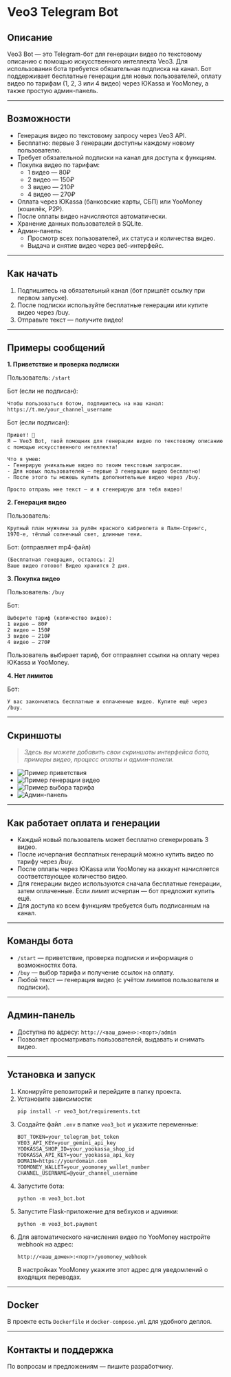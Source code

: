 # Veo3 Telegram Bot

## Описание

Veo3 Bot — это Telegram-бот для генерации видео по текстовому описанию с помощью искусственного интеллекта Veo3. Для использования бота требуется обязательная подписка на канал. Бот поддерживает бесплатные генерации для новых пользователей, оплату видео по тарифам (1, 2, 3 или 4 видео) через ЮKassa и YooMoney, а также простую админ-панель.

---

## Возможности

- Генерация видео по текстовому запросу через Veo3 API.
- Бесплатно: первые 3 генерации доступны каждому новому пользователю.
- Требует обязательной подписки на канал для доступа к функциям.
- Покупка видео по тарифам:
  - 1 видео — 80₽
  - 2 видео — 150₽
  - 3 видео — 210₽
  - 4 видео — 270₽
- Оплата через ЮKassa (банковские карты, СБП) или YooMoney (кошелёк, P2P).
- После оплаты видео начисляются автоматически.
- Хранение данных пользователей в SQLite.
- Админ-панель:
  - Просмотр всех пользователей, их статуса и количества видео.
  - Выдача и снятие видео через веб-интерфейс.

---

## Как начать

1. Подпишитесь на обязательный канал (бот пришлёт ссылку при первом запуске).
2. После подписки используйте бесплатные генерации или купите видео через /buy.
3. Отправьте текст — получите видео!

---

## Примеры сообщений

**1. Приветствие и проверка подписки**

Пользователь: `/start`

Бот (если не подписан):
```
Чтобы пользоваться ботом, подпишитесь на наш канал: https://t.me/your_channel_username
```

Бот (если подписан):
```
Привет! 👋
Я — Veo3 Bot, твой помощник для генерации видео по текстовому описанию с помощью искусственного интеллекта!

Что я умею:
- Генерирую уникальные видео по твоим текстовым запросам.
- Для новых пользователей — первые 3 генерации видео бесплатно!
- После этого ты можешь купить дополнительные видео через /buy.

Просто отправь мне текст — и я сгенерирую для тебя видео!
```

**2. Генерация видео**

Пользователь:
```
Крупный план мужчины за рулём красного кабриолета в Палм-Спрингс, 1970-е, тёплый солнечный свет, длинные тени.
```

Бот:
(отправляет mp4-файл)
```
(Бесплатная генерация, осталось: 2)
Ваше видео готово! Видео хранится 2 дня.
```

**3. Покупка видео**

Пользователь: `/buy`

Бот:
```
Выберите тариф (количество видео):
1 видео — 80₽
2 видео — 150₽
3 видео — 210₽
4 видео — 270₽
```

Пользователь выбирает тариф, бот отправляет ссылки на оплату через ЮKassa и YooMoney.

**4. Нет лимитов**

Бот:
```
У вас закончились бесплатные и оплаченные видео. Купите ещё через /buy.
```

---

## Скриншоты

> _Здесь вы можете добавить свои скриншоты интерфейса бота, примеры видео, процесс оплаты и админ-панели._

- ![Пример приветствия](screenshots/welcome.png)
- ![Пример генерации видео](screenshots/generation.png)
- ![Пример выбора тарифа](screenshots/tariffs.png)
- ![Админ-панель](screenshots/admin.png)

---

## Как работает оплата и генерации

- Каждый новый пользователь может бесплатно сгенерировать 3 видео.
- После исчерпания бесплатных генераций можно купить видео по тарифу через /buy.
- После оплаты через ЮKassa или YooMoney на аккаунт начисляется соответствующее количество видео.
- Для генерации видео используются сначала бесплатные генерации, затем оплаченные. Если лимит исчерпан — бот предложит купить ещё.
- Для доступа ко всем функциям требуется быть подписанным на канал.

---

## Команды бота

- `/start` — приветствие, проверка подписки и информация о возможностях бота.
- `/buy` — выбор тарифа и получение ссылок на оплату.
- Любой текст — генерация видео (с учётом лимитов пользователя и подписки).

---

## Админ-панель

- Доступна по адресу: `http://<ваш_домен>:<порт>/admin`
- Позволяет просматривать пользователей, выдавать и снимать видео.

---

## Установка и запуск

1. Клонируйте репозиторий и перейдите в папку проекта.
2. Установите зависимости:
   ```
   pip install -r veo3_bot/requirements.txt
   ```
3. Создайте файл `.env` в папке `veo3_bot` и укажите переменные:
   ```
   BOT_TOKEN=your_telegram_bot_token
   VEO3_API_KEY=your_gemini_api_key
   YOOKASSA_SHOP_ID=your_yookassa_shop_id
   YOOKASSA_API_KEY=your_yookassa_api_key
   DOMAIN=https://yourdomain.com
   YOOMONEY_WALLET=your_yoomoney_wallet_number
   CHANNEL_USERNAME=@your_channel_username
   ```
4. Запустите бота:
   ```
   python -m veo3_bot.bot
   ```
5. Запустите Flask-приложение для вебхуков и админки:
   ```
   python -m veo3_bot.payment
   ```
6. Для автоматического начисления видео по YooMoney настройте webhook на адрес:
   ```
   http://<ваш_домен>:<порт>/yoomoney_webhook
   ```
   В настройках YooMoney укажите этот адрес для уведомлений о входящих переводах.

---

## Docker

В проекте есть `Dockerfile` и `docker-compose.yml` для удобного деплоя.

---

## Контакты и поддержка

По вопросам и предложениям — пишите разработчику. 